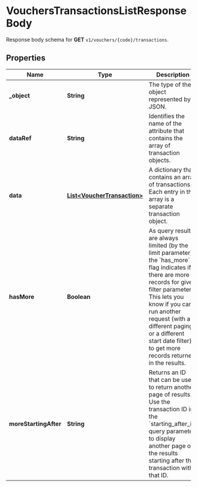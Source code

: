 

# VouchersTransactionsListResponseBody

Response body schema for **GET** `v1/vouchers/{code}/transactions`.

## Properties

| Name | Type | Description |
|------------ | ------------- | ------------- |
|**_object** | **String** | The type of the object represented by JSON. |
|**dataRef** | **String** | Identifies the name of the attribute that contains the array of transaction objects. |
|**data** | [**List&lt;VoucherTransaction&gt;**](VoucherTransaction.md) | A dictionary that contains an array of transactions. Each entry in the array is a separate transaction object. |
|**hasMore** | **Boolean** | As query results are always limited (by the limit parameter), the &#x60;has_more&#x60; flag indicates if there are more records for given filter parameters. This lets you know if you can run another request (with a different paging or a different start date filter) to get more records returned in the results. |
|**moreStartingAfter** | **String** | Returns an ID that can be used to return another page of results. Use the transaction ID in the &#x60;starting_after_id&#x60; query parameter to display another page of the results starting after the transaction with that ID. |



